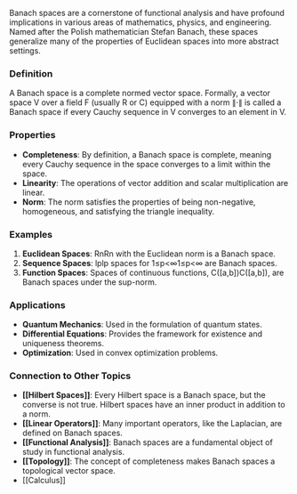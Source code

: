Banach spaces are a cornerstone of functional analysis and have profound implications in various areas of mathematics, physics, and engineering. Named after the Polish mathematician Stefan Banach, these spaces generalize many of the properties of Euclidean spaces into more abstract settings.

### Definition

A Banach space is a complete normed vector space. Formally, a vector space V over a field F (usually R or C) equipped with a norm ∥⋅∥ is called a Banach space if every Cauchy sequence in V converges to an element in V.

### Properties

- **Completeness**: By definition, a Banach space is complete, meaning every Cauchy sequence in the space converges to a limit within the space.
- **Linearity**: The operations of vector addition and scalar multiplication are linear.
- **Norm**: The norm satisfies the properties of being non-negative, homogeneous, and satisfying the triangle inequality.

### Examples

1. **Euclidean Spaces**: RnRn with the Euclidean norm is a Banach space.
2. **Sequence Spaces**: lplp spaces for 1≤p<∞1≤p<∞ are Banach spaces.
3. **Function Spaces**: Spaces of continuous functions, C([a,b])C([a,b]), are Banach spaces under the sup-norm.

### Applications

- **Quantum Mechanics**: Used in the formulation of quantum states.
- **Differential Equations**: Provides the framework for existence and uniqueness theorems.
- **Optimization**: Used in convex optimization problems.

### Connection to Other Topics

- **[[Hilbert Spaces]]**: Every Hilbert space is a Banach space, but the converse is not true. Hilbert spaces have an inner product in addition to a norm.
- **[[Linear Operators]]**: Many important operators, like the Laplacian, are defined on Banach spaces.
- **[[Functional Analysis]]**: Banach spaces are a fundamental object of study in functional analysis.
- **[[Topology]]**: The concept of completeness makes Banach spaces a topological vector space.
- [[Calculus]]